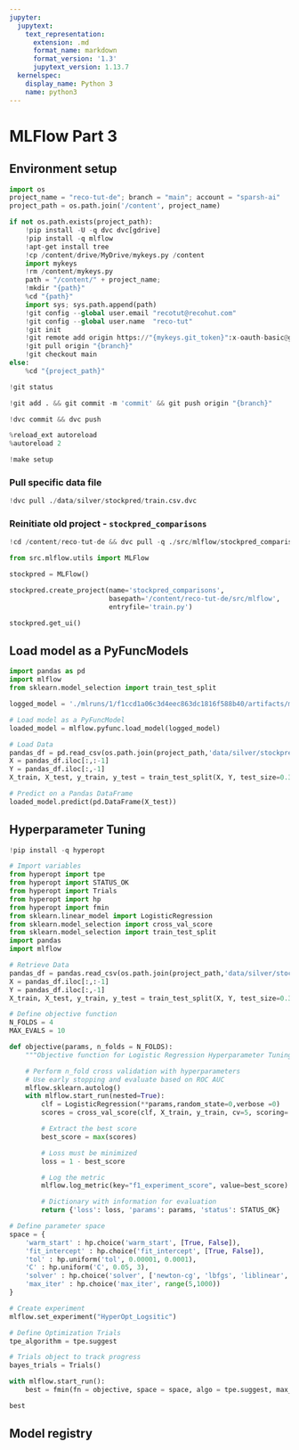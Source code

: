 ```yaml
---
jupyter:
  jupytext:
    text_representation:
      extension: .md
      format_name: markdown
      format_version: '1.3'
      jupytext_version: 1.13.7
  kernelspec:
    display_name: Python 3
    name: python3
---
```


# MLFlow Part 3

<!-- #region id="xnt87vd1A622" -->
## Environment setup
<!-- #endregion -->

```python executionInfo={"elapsed": 685, "status": "ok", "timestamp": 1630410173387, "user": {"displayName": "Sparsh Agarwal", "photoUrl": "", "userId": "13037694610922482904"}, "user_tz": -330} id="U57Wh7-QwikM"
import os
project_name = "reco-tut-de"; branch = "main"; account = "sparsh-ai"
project_path = os.path.join('/content', project_name)
```

```python id="x8AO_wohwn9G"
if not os.path.exists(project_path):
    !pip install -U -q dvc dvc[gdrive]
    !pip install -q mlflow
    !apt-get install tree
    !cp /content/drive/MyDrive/mykeys.py /content
    import mykeys
    !rm /content/mykeys.py
    path = "/content/" + project_name; 
    !mkdir "{path}"
    %cd "{path}"
    import sys; sys.path.append(path)
    !git config --global user.email "recotut@recohut.com"
    !git config --global user.name  "reco-tut"
    !git init
    !git remote add origin https://"{mykeys.git_token}":x-oauth-basic@github.com/"{account}"/"{project_name}".git
    !git pull origin "{branch}"
    !git checkout main
else:
    %cd "{project_path}"
```

```python colab={"base_uri": "https://localhost:8080/"} executionInfo={"elapsed": 503, "status": "ok", "timestamp": 1630412816289, "user": {"displayName": "Sparsh Agarwal", "photoUrl": "", "userId": "13037694610922482904"}, "user_tz": -330} id="OrqXufqUwn9J" outputId="ec90e754-e04a-430c-a987-285a3f2bbfaa"
!git status
```

```python id="BPVM-5NKwn9K"
!git add . && git commit -m 'commit' && git push origin "{branch}"
```

```python colab={"base_uri": "https://localhost:8080/"} executionInfo={"elapsed": 14796, "status": "ok", "timestamp": 1630412856937, "user": {"displayName": "Sparsh Agarwal", "photoUrl": "", "userId": "13037694610922482904"}, "user_tz": -330} id="jYnf6l5vEGtA" outputId="2606a38b-83cb-47f4-c7b1-2da7f89f90ef"
!dvc commit && dvc push
```

```python id="c9YrvZGcq_Ou"
%reload_ext autoreload
%autoreload 2
```

```python id="bwaUt8ktjPru"
!make setup
```

<!-- #region id="JsH02Sj3CvKU" -->
### Pull specific data file
<!-- #endregion -->

```python id="g_o2ApQ2squS"
!dvc pull ./data/silver/stockpred/train.csv.dvc
```

<!-- #region id="2fZNPDKICx7t" -->
### Reinitiate old project - ```stockpred_comparisons```
<!-- #endregion -->

```python id="6QvXYI0uEeyD"
!cd /content/reco-tut-de && dvc pull -q ./src/mlflow/stockpred_comparisons/mlruns.dvc
```

```python colab={"base_uri": "https://localhost:8080/", "height": 51} executionInfo={"elapsed": 12167, "status": "ok", "timestamp": 1630410761106, "user": {"displayName": "Sparsh Agarwal", "photoUrl": "", "userId": "13037694610922482904"}, "user_tz": -330} id="Jcgpt1kEDBm7" outputId="0d7fb0f9-d6a9-477e-c66f-54d32fde7e86"
from src.mlflow.utils import MLFlow

stockpred = MLFlow()

stockpred.create_project(name='stockpred_comparisons',
                         basepath='/content/reco-tut-de/src/mlflow',
                         entryfile='train.py')

stockpred.get_ui()
```

<!-- #region id="SonEtDZTAb8_" -->
## Load model as a PyFuncModels
<!-- #endregion -->

```python executionInfo={"elapsed": 405, "status": "ok", "timestamp": 1630411403602, "user": {"displayName": "Sparsh Agarwal", "photoUrl": "", "userId": "13037694610922482904"}, "user_tz": -330} id="uMefhaXeFsEQ"
import pandas as pd
import mlflow
from sklearn.model_selection import train_test_split
```

```python colab={"base_uri": "https://localhost:8080/"} executionInfo={"elapsed": 7, "status": "ok", "timestamp": 1630411405276, "user": {"displayName": "Sparsh Agarwal", "photoUrl": "", "userId": "13037694610922482904"}, "user_tz": -330} id="UJaH2YR-ESLK" outputId="49453cbb-379e-4161-f43c-5daa4ad22ec1"
logged_model = './mlruns/1/f1ccd1a06c3d4eec863dc1816f588b40/artifacts/model'

# Load model as a PyFuncModel
loaded_model = mlflow.pyfunc.load_model(logged_model)

# Load Data
pandas_df = pd.read_csv(os.path.join(project_path,'data/silver/stockpred/train.csv'))
X = pandas_df.iloc[:,:-1]
Y = pandas_df.iloc[:,-1]
X_train, X_test, y_train, y_test = train_test_split(X, Y, test_size=0.33, random_state=4284, stratify=Y)

# Predict on a Pandas DataFrame
loaded_model.predict(pd.DataFrame(X_test))
```

<!-- #region id="DFxTxRWo3EQf" -->
## Hyperparameter Tuning
<!-- #endregion -->

```python id="TA_QU6ZY36Vu"
!pip install -q hyperopt
```

```python colab={"base_uri": "https://localhost:8080/"} executionInfo={"elapsed": 1654, "status": "ok", "timestamp": 1630412314783, "user": {"displayName": "Sparsh Agarwal", "photoUrl": "", "userId": "13037694610922482904"}, "user_tz": -330} id="VE_m8OG8H6RF" outputId="21c0d09b-d0bb-4b52-8867-0d9e1b8530ac"
# Import variables
from hyperopt import tpe
from hyperopt import STATUS_OK
from hyperopt import Trials
from hyperopt import hp
from hyperopt import fmin
from sklearn.linear_model import LogisticRegression
from sklearn.model_selection import cross_val_score
from sklearn.model_selection import train_test_split
import pandas
import mlflow

# Retrieve Data
pandas_df = pandas.read_csv(os.path.join(project_path,'data/silver/stockpred/train.csv'))
X = pandas_df.iloc[:,:-1]
Y = pandas_df.iloc[:,-1]
X_train, X_test, y_train, y_test = train_test_split(X, Y, test_size=0.33, random_state=4284, stratify=Y)

# Define objective function
N_FOLDS = 4
MAX_EVALS = 10

def objective(params, n_folds = N_FOLDS):
    """Objective function for Logistic Regression Hyperparameter Tuning"""

    # Perform n_fold cross validation with hyperparameters
    # Use early stopping and evaluate based on ROC AUC
    mlflow.sklearn.autolog()
    with mlflow.start_run(nested=True):
        clf = LogisticRegression(**params,random_state=0,verbose =0)
        scores = cross_val_score(clf, X_train, y_train, cv=5, scoring='f1_macro')

        # Extract the best score
        best_score = max(scores)

        # Loss must be minimized
        loss = 1 - best_score

        # Log the metric
        mlflow.log_metric(key="f1_experiment_score", value=best_score)

        # Dictionary with information for evaluation
        return {'loss': loss, 'params': params, 'status': STATUS_OK}

# Define parameter space
space = {
    'warm_start' : hp.choice('warm_start', [True, False]),
    'fit_intercept' : hp.choice('fit_intercept', [True, False]),
    'tol' : hp.uniform('tol', 0.00001, 0.0001),
    'C' : hp.uniform('C', 0.05, 3),
    'solver' : hp.choice('solver', ['newton-cg', 'lbfgs', 'liblinear', 'sag', 'saga']),
    'max_iter' : hp.choice('max_iter', range(5,1000))
}

# Create experiment
mlflow.set_experiment("HyperOpt_Logsitic")

# Define Optimization Trials
tpe_algorithm = tpe.suggest

# Trials object to track progress
bayes_trials = Trials()

with mlflow.start_run():
    best = fmin(fn = objective, space = space, algo = tpe.suggest, max_evals = MAX_EVALS, trials = bayes_trials)
```

```python colab={"base_uri": "https://localhost:8080/"} executionInfo={"elapsed": 583, "status": "ok", "timestamp": 1630412600501, "user": {"displayName": "Sparsh Agarwal", "photoUrl": "", "userId": "13037694610922482904"}, "user_tz": -330} id="sGFqgn2oKZY3" outputId="3d7ec6ac-0171-42ea-99d3-ad6cf020a1f5"
best
```

<!-- #region id="cIp2cIsRKj1f" -->
<!-- #endregion -->

<!-- #region id="XtaCaRYtAfH2" -->
## Model registry
<!-- #endregion -->

<!-- #region id="TMyPBm8pLDdp" -->
<!-- #endregion -->
